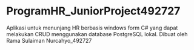 # ProgramHR_JuniorProject492727
Aplikasi untuk menunjang HR berbasis windows form C# yang dapat melakukan CRUD menggunakan database PostgreSQL lokal. Dibuat oleh Rama Sulaiman Nurcahyo_492727
